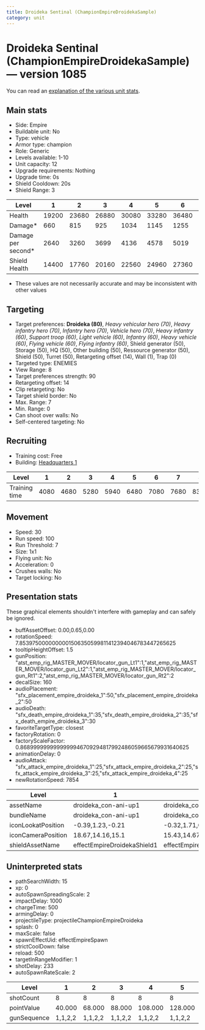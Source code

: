 ```yaml
---
title: Droideka Sentinal (ChampionEmpireDroidekaSample)
category: unit
---
```


# Droideka Sentinal (ChampionEmpireDroidekaSample) — version 1085

You can read an [explanation  of the various unit stats](unitexplained.md).

## Main stats

  * Side: Empire
  * Buildable unit: No
  * Type: vehicle
  * Armor type: champion
  * Role: Generic
  * Levels available: 1-10
  * Unit capacity: 12
  * Upgrade requirements: Nothing
  * Upgrade time: 0s
  * Shield Cooldown: 20s
  * Shield Range: 3

|Level             |1    |2    |3    |4    |5    |6    |7    |8    |9    |10   |
|------------------|-----|-----|-----|-----|-----|-----|-----|-----|-----|-----|
|Health            |19200|23680|26880|30080|33280|36480|39040|41600|43840|46080|
|Damage*           |660  |815  |925  |1034 |1145 |1255 |1343 |965  |1036 |1106 |
|Damage per second*|2640 |3260 |3699 |4136 |4578 |5019 |5370 |5721 |6216 |6636 |
|Shield Health     |14400|17760|20160|22560|24960|27360|29280|31200|32400|33600|

* These values are not necessarily accurate and may be inconsistent with other values

## Targeting

  * Target preferences: **Droideka (80)**, _Heavy vehicular hero (70)_, _Heavy infantry hero (70)_, _Infantry hero (70)_, _Vehicle hero (70)_, _Heavy infantry (60)_, _Support troop (60)_, _Light vehicle (60)_, _Infantry (60)_, _Heavy vehicle (60)_, _Flying vehicle (60)_, _Flying infantry (60)_, Shield generator (50), Storage (50), HQ (50), Other building (50), Ressource generator (50), Shield (50), Turret (50), Retargeting offset (14), Wall (1), Trap (0)
  * Targeted type: ENEMIES
  * View Range: 8
  * Target preferences strength: 90
  * Retargeting offset: 14
  * Clip retargeting: No
  * Target shield border: No
  * Max. Range: 7
  * Min. Range: 0
  * Can shoot over walls: No
  * Self-centered targeting: No

## Recruiting

  * Training cost: Free
  * Building: [Headquarters 1](empireHQ.html)

|Level        |1   |2   |3   |4   |5   |6   |7   |8   |9   |10  |
|-------------|----|----|----|----|----|----|----|----|----|----|
|Training time|4080|4680|5280|5940|6480|7080|7680|8340|8340|8340|

## Movement

  * Speed: 30
  * Run speed: 100
  * Run Threshold: 7
  * Size: 1x1
  * Flying unit: No
  * Acceleration: 0
  * Crushes walls: No
  * Target locking: No

## Presentation stats

These graphical elements shouldn't interfere with gameplay and can safely be ignored.

  * buffAssetOffset: 0.00,0.65,0.00
  * rotationSpeed: 7.8539750000000001506350599811412394046783447265625
  * tooltipHeightOffset: 1.5
  * gunPosition: "atst_emp_rig_MASTER_MOVER/locator_gun_Lt1":1,"atst_emp_rig_MASTER_MOVER/locator_gun_Lt2":1,"atst_emp_rig_MASTER_MOVER/locator_gun_Rt1":2,"atst_emp_rig_MASTER_MOVER/locator_gun_Rt2":2
  * decalSize: 160
  * audioPlacement: "sfx_placement_empire_droideka_1":50,"sfx_placement_empire_droideka_2":50
  * audioDeath: "sfx_death_empire_droideka_1":35,"sfx_death_empire_droideka_2":35,"sfx_death_empire_droideka_3":30
  * favoriteTargetType: closest
  * factoryRotation: 0
  * factoryScaleFactor: 0.8689999999999999946709294817992486059665679931640625
  * animationDelay: 0
  * audioAttack: "sfx_attack_empire_droideka_1":25,"sfx_attack_empire_droideka_2":25,"sfx_attack_empire_droideka_3":25,"sfx_attack_empire_droideka_4":25
  * newRotationSpeed: 7854

|Level             |1                          |2                           |3                           |4                           |5                           |6                           |7                           |8                           |9                           |10                          |
|------------------|---------------------------|----------------------------|----------------------------|----------------------------|----------------------------|----------------------------|----------------------------|----------------------------|----------------------------|----------------------------|
|assetName         |droideka_con-ani-up1       |droideka_con-ani-up10       |droideka_con-ani-up10       |droideka_con-ani-up20       |droideka_con-ani-up20       |droideka_con-ani-up30       |droideka_con-ani-up30       |droideka_con-ani-up40       |droideka_con-ani-up40       |droideka_con-ani-up40       |
|bundleName        |droideka_con-ani-up1       |droideka_con-ani-up10       |droideka_con-ani-up10       |droideka_con-ani-up20       |droideka_con-ani-up20       |droideka_con-ani-up30       |droideka_con-ani-up30       |droideka_con-ani-up40       |droideka_con-ani-up40       |droideka_con-ani-up40       |
|iconLookatPosition|-0.39,1.23,-0.21           |-0.32,1.71,0.09             |-0.32,1.71,0.09             |-0.19,1.6,0                 |-0.19,1.6,0                 |-0.1,1.43,0.08              |-0.1,1.43,0.08              |-0.35,1.49,0.26             |-0.35,1.49,0.26             |-0.35,1.49,0.26             |
|iconCameraPosition|18.67,14.16,15.1           |15.43,14.67,18.88           |15.43,14.67,18.88           |15.88,14.81,19.14           |15.88,14.81,19.14           |15.91,14.58,19.08           |15.91,14.58,19.08           |21.79,18.39,13.58           |21.79,18.39,13.58           |21.79,18.39,13.58           |
|shieldAssetName   |effectEmpireDroidekaShield1|effectEmpireDroidekaShield10|effectEmpireDroidekaShield10|effectEmpireDroidekaShield20|effectEmpireDroidekaShield20|effectEmpireDroidekaShield30|effectEmpireDroidekaShield30|effectEmpireDroidekaShield40|effectEmpireDroidekaShield40|effectEmpireDroidekaShield40|

## Uninterpreted stats

  * pathSearchWidth: 15
  * xp: 0
  * autoSpawnSpreadingScale: 2
  * impactDelay: 1000
  * chargeTime: 500
  * armingDelay: 0
  * projectileType: projectileChampionEmpireDroideka
  * splash: 0
  * maxScale: false
  * spawnEffectUid: effectEmpireSpawn
  * strictCoolDown: false
  * reload: 500
  * targetInRangeModifier: 1
  * shotDelay: 233
  * autoSpawnRateScale: 2

|Level      |1      |2      |3      |4      |5      |6      |7      |8          |9          |10         |
|-----------|-------|-------|-------|-------|-------|-------|-------|-----------|-----------|-----------|
|shotCount  |8      |8      |8      |8      |8      |8      |8      |12         |12         |12         |
|pointValue |40.000 |68.000 |88.000 |108.000|128.000|148.000|172.000|200.000    |200.000    |200.000    |
|gunSequence|1,1,2,2|1,1,2,2|1,1,2,2|1,1,2,2|1,1,2,2|1,1,2,2|1,1,2,2|1,1,1,2,2,2|1,1,1,2,2,2|1,1,1,2,2,2|

